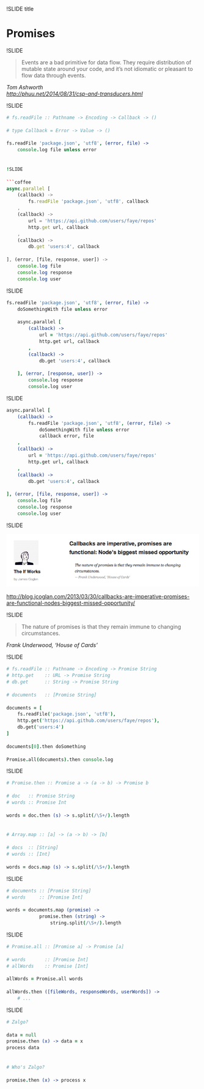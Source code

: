 !SLIDE title
# Promises


!SLIDE

> Events are a bad primitive for data flow. They require distribution of mutable
> state around your code, and it’s not idiomatic or pleasant to flow data
> through events.

<cite>Tom Ashworth<br>http://phuu.net/2014/08/31/csp-and-transducers.html</cite>


!SLIDE

```coffee
# fs.readFile :: Pathname -> Encoding -> Callback -> ()

# type Callback = Error -> Value -> ()

fs.readFile 'package.json', 'utf8', (error, file) ->
    console.log file unless error


!SLIDE

```coffee
async.parallel [
    (callback) ->
        fs.readFile 'package.json', 'utf8', callback
    ,
    (callback) ->
        url = 'https://api.github.com/users/faye/repos'
        http.get url, callback
    ,
    (callback) ->
        db.get 'users:4', callback

], (error, [file, response, user]) ->
    console.log file
    console.log response
    console.log user
```

!SLIDE


```coffee
fs.readFile 'package.json', 'utf8', (error, file) ->
    doSomethingWith file unless error

    async.parallel [
        (callback) ->
            url = 'https://api.github.com/users/faye/repos'
            http.get url, callback
        ,
        (callback) ->
            db.get 'users:4', callback

    ], (error, [response, user]) ->
        console.log response
        console.log user
```


!SLIDE

```coffee
async.parallel [
    (callback) ->
        fs.readFile 'package.json', 'utf8', (error, file) ->
            doSomethingWith file unless error
            callback error, file
    ,
    (callback) ->
        url = 'https://api.github.com/users/faye/repos'
        http.get url, callback
    ,
    (callback) ->
        db.get 'users:4', callback

], (error, [file, response, user]) ->
    console.log file
    console.log response
    console.log user
```


!SLIDE

![](underwood.png)

http://blog.jcoglan.com/2013/03/30/callbacks-are-imperative-promises-are-functional-nodes-biggest-missed-opportunity/


!SLIDE

> The nature of promises is that they remain immune to changing circumstances.

<cite>Frank Underwood, ‘House of Cards’</cite>


!SLIDE

```coffee
# fs.readFile :: Pathname -> Encoding -> Promise String
# http.get    :: URL -> Promise String
# db.get      :: String -> Promise String

# documents   :: [Promise String]

documents = [
    fs.readFile('package.json', 'utf8'),
    http.get('https://api.github.com/users/faye/repos'),
    db.get('users:4')
]

documents[0].then doSomething

Promise.all(documents).then console.log
```


!SLIDE

```coffee
# Promise.then :: Promise a -> (a -> b) -> Promise b

# doc   :: Promise String
# words :: Promise Int

words = doc.then (s) -> s.split(/\S+/).length


# Array.map :: [a] -> (a -> b) -> [b]

# docs  :: [String]
# words :: [Int]

words = docs.map (s) -> s.split(/\S+/).length
```


!SLIDE

```coffee
# documents :: [Promise String]
# words     :: [Promise Int]

words = documents.map (promise) ->
            promise.then (string) ->
                string.split(/\S+/).length
```


!SLIDE

```coffee
# Promise.all :: [Promise a] -> Promise [a]

# words       :: [Promise Int]
# allWords    :: Promise [Int]

allWords = Promise.all words

allWords.then ([fileWords, responseWords, userWords]) ->
    # ...
```


!SLIDE

```coffee
# Zalgo?

data = null
promise.then (x) -> data = x
process data


# Who's Zalgo?

promise.then (x) -> process x
```
